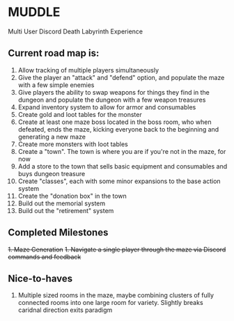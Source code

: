 # MUDDLE
Multi User Discord Death Labyrinth Experience

## Current road map is:

1. Allow tracking of multiple players simultaneously
1. Give the player an "attack" and "defend" option, and populate the maze with a few simple enemies
1. Give players the ability to swap weapons for things they find in the dungeon and populate the dungeon with a few weapon treasures
1. Expand inventory system to allow for armor and consumables
1. Create gold and loot tables for the monster
1. Create at least one maze boss located in the boss room, who when defeated, ends the maze, kicking everyone back to the beginning and generating a new maze
1. Create more monsters with loot tables
1. Create a "town". The town is where you are if you're not in the maze, for now
1. Add a store to the town that sells basic equipment and consumables and buys dungeon treasure
1. Create "classes", each with some minor expansions to the base action system 
1. Create the "donation box" in the town
1. Build out the memorial system
1. Build out the "retirement" system

## Completed Milestones
~~1. Maze Generation~~
~~1. Navigate a single player through the maze via Discord commands and feedback~~

## Nice-to-haves
1. Multiple sized rooms in the maze, maybe combining clusters of fully connected rooms into one large room for variety. Slightly breaks caridnal direction exits paradigm

